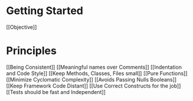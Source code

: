 # Getting Started
[[Objective]]

# Principles
[[Being Consistent]]
[[Meaningful names over Comments]]
[[Indentation and Code Style]]
[[Keep Methods, Classes, Files small]]
[[Pure Functions]]
[[Minimize Cyclomatic Complexity]]
[[Avoids Passing Nulls Booleans]]
[[Keep Framework Code Distant]]
[[Use Correct Constructs for the job]]
[[Tests should be fast and Independent]]


